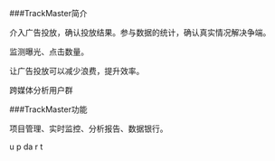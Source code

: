 ###TrackMaster简介

介入广告投放，确认投放结果。参与数据的统计，确认真实情况解决争端。   

监测曝光、点击数量。

让广告投放可以减少浪费，提升效率。

跨媒体分析用户群

###TrackMaster功能

项目管理、实时监控、分析报告、数据银行。


u p da r t

